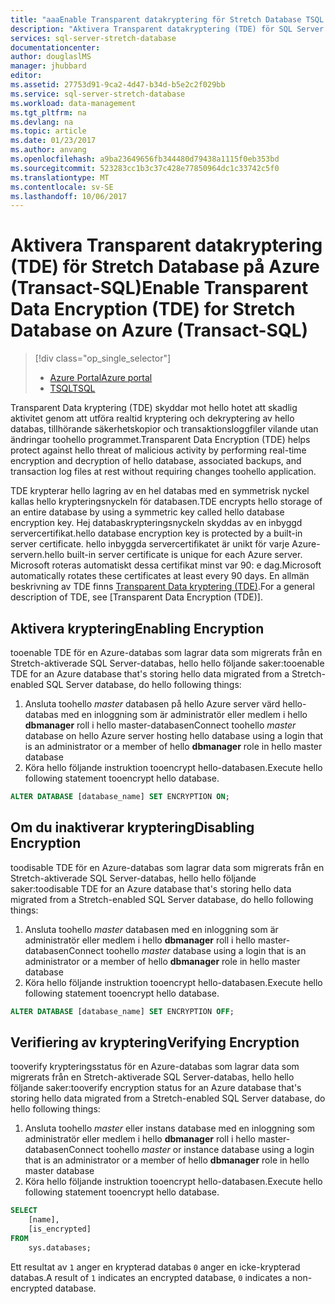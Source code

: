 ```yaml
---
title: "aaaEnable Transparent datakryptering för Stretch Database TSQL - Azure | Microsoft Docs"
description: "Aktivera Transparent datakryptering (TDE) för SQL Server Stretch Database på Azure TSQL"
services: sql-server-stretch-database
documentationcenter: 
author: douglaslMS
manager: jhubbard
editor: 
ms.assetid: 27753d91-9ca2-4d47-b34d-b5e2c2f029bb
ms.service: sql-server-stretch-database
ms.workload: data-management
ms.tgt_pltfrm: na
ms.devlang: na
ms.topic: article
ms.date: 01/23/2017
ms.author: anvang
ms.openlocfilehash: a9ba23649656fb344480d79438a1115f0eb353bd
ms.sourcegitcommit: 523283cc1b3c37c428e77850964dc1c33742c5f0
ms.translationtype: MT
ms.contentlocale: sv-SE
ms.lasthandoff: 10/06/2017
---
```

# <a name="enable-transparent-data-encryption-tde-for-stretch-database-on-azure-transact-sql"></a><span data-ttu-id="f5501-103">Aktivera Transparent datakryptering (TDE) för Stretch Database på Azure (Transact-SQL)</span><span class="sxs-lookup"><span data-stu-id="f5501-103">Enable Transparent Data Encryption (TDE) for Stretch Database on Azure (Transact-SQL)</span></span>
> [!div class="op_single_selector"]
> * [<span data-ttu-id="f5501-104">Azure Portal</span><span class="sxs-lookup"><span data-stu-id="f5501-104">Azure portal</span></span>](sql-server-stretch-database-encryption-tde.md)
> * [<span data-ttu-id="f5501-105">TSQL</span><span class="sxs-lookup"><span data-stu-id="f5501-105">TSQL</span></span>](sql-server-stretch-database-tde-tsql.md)
>
>

<span data-ttu-id="f5501-106">Transparent Data kryptering (TDE) skyddar mot hello hotet att skadlig aktivitet genom att utföra realtid kryptering och dekryptering av hello databas, tillhörande säkerhetskopior och transaktionsloggfiler vilande utan ändringar toohello programmet.</span><span class="sxs-lookup"><span data-stu-id="f5501-106">Transparent Data Encryption (TDE) helps protect against hello threat of malicious activity by performing real-time encryption and decryption of hello database, associated backups, and transaction log files at rest without requiring changes toohello application.</span></span>

<span data-ttu-id="f5501-107">TDE krypterar hello lagring av en hel databas med en symmetrisk nyckel kallas hello krypteringsnyckeln för databasen.</span><span class="sxs-lookup"><span data-stu-id="f5501-107">TDE encrypts hello storage of an entire database by using a symmetric key called hello database encryption key.</span></span> <span data-ttu-id="f5501-108">Hej databaskrypteringsnyckeln skyddas av en inbyggd servercertifikat.</span><span class="sxs-lookup"><span data-stu-id="f5501-108">hello database encryption key is protected by a built-in server certificate.</span></span> <span data-ttu-id="f5501-109">hello inbyggda servercertifikatet är unikt för varje Azure-servern.</span><span class="sxs-lookup"><span data-stu-id="f5501-109">hello built-in server certificate is unique for each Azure server.</span></span> <span data-ttu-id="f5501-110">Microsoft roteras automatiskt dessa certifikat minst var 90: e dag.</span><span class="sxs-lookup"><span data-stu-id="f5501-110">Microsoft automatically rotates these certificates at least every 90 days.</span></span> <span data-ttu-id="f5501-111">En allmän beskrivning av TDE finns [Transparent Data kryptering (TDE)].</span><span class="sxs-lookup"><span data-stu-id="f5501-111">For a general description of TDE, see [Transparent Data Encryption (TDE)].</span></span>

## <a name="enabling-encryption"></a><span data-ttu-id="f5501-112">Aktivera kryptering</span><span class="sxs-lookup"><span data-stu-id="f5501-112">Enabling Encryption</span></span>
<span data-ttu-id="f5501-113">tooenable TDE för en Azure-databas som lagrar data som migrerats från en Stretch-aktiverade SQL Server-databas, hello hello följande saker:</span><span class="sxs-lookup"><span data-stu-id="f5501-113">tooenable TDE for an Azure database that's storing hello data migrated from a Stretch-enabled SQL Server database, do hello following things:</span></span>

1. <span data-ttu-id="f5501-114">Ansluta toohello *master* databasen på hello Azure server värd hello-databas med en inloggning som är administratör eller medlem i hello **dbmanager** roll i hello master-databasen</span><span class="sxs-lookup"><span data-stu-id="f5501-114">Connect toohello *master* database on hello Azure server hosting hello database using a login that is an administrator or a member of hello **dbmanager** role in hello master database</span></span>
2. <span data-ttu-id="f5501-115">Köra hello följande instruktion tooencrypt hello-databasen.</span><span class="sxs-lookup"><span data-stu-id="f5501-115">Execute hello following statement tooencrypt hello database.</span></span>

```sql
ALTER DATABASE [database_name] SET ENCRYPTION ON;
```

## <a name="disabling-encryption"></a><span data-ttu-id="f5501-116">Om du inaktiverar kryptering</span><span class="sxs-lookup"><span data-stu-id="f5501-116">Disabling Encryption</span></span>
<span data-ttu-id="f5501-117">toodisable TDE för en Azure-databas som lagrar data som migrerats från en Stretch-aktiverade SQL Server-databas, hello hello följande saker:</span><span class="sxs-lookup"><span data-stu-id="f5501-117">toodisable TDE for an Azure database that's storing hello data migrated from a Stretch-enabled SQL Server database, do hello following things:</span></span>

1. <span data-ttu-id="f5501-118">Ansluta toohello *master* databasen med en inloggning som är administratör eller medlem i hello **dbmanager** roll i hello master-databasen</span><span class="sxs-lookup"><span data-stu-id="f5501-118">Connect toohello *master* database using a login that is an administrator or a member of hello **dbmanager** role in hello master database</span></span>
2. <span data-ttu-id="f5501-119">Köra hello följande instruktion tooencrypt hello-databasen.</span><span class="sxs-lookup"><span data-stu-id="f5501-119">Execute hello following statement tooencrypt hello database.</span></span>

```sql
ALTER DATABASE [database_name] SET ENCRYPTION OFF;
```

## <a name="verifying-encryption"></a><span data-ttu-id="f5501-120">Verifiering av kryptering</span><span class="sxs-lookup"><span data-stu-id="f5501-120">Verifying Encryption</span></span>
<span data-ttu-id="f5501-121">tooverify krypteringsstatus för en Azure-databas som lagrar data som migrerats från en Stretch-aktiverade SQL Server-databas, hello hello följande saker:</span><span class="sxs-lookup"><span data-stu-id="f5501-121">tooverify encryption status for an Azure database that's storing hello data migrated from a Stretch-enabled SQL Server database, do hello following things:</span></span>

1. <span data-ttu-id="f5501-122">Ansluta toohello *master* eller instans database med en inloggning som administratör eller medlem i hello **dbmanager** roll i hello master-databasen</span><span class="sxs-lookup"><span data-stu-id="f5501-122">Connect toohello *master* or instance database using a login that is an administrator or a member of hello **dbmanager** role in hello master database</span></span>
2. <span data-ttu-id="f5501-123">Köra hello följande instruktion tooencrypt hello-databasen.</span><span class="sxs-lookup"><span data-stu-id="f5501-123">Execute hello following statement tooencrypt hello database.</span></span>

```sql
SELECT
    [name],
    [is_encrypted]
FROM
    sys.databases;
```

<span data-ttu-id="f5501-124">Ett resultat av ```1``` anger en krypterad databas ```0``` anger en icke-krypterad databas.</span><span class="sxs-lookup"><span data-stu-id="f5501-124">A result of ```1``` indicates an encrypted database, ```0``` indicates a non-encrypted database.</span></span>

<!--Anchors-->
[Transparent Data kryptering (TDE)]: https://msdn.microsoft.com/library/bb934049.aspx


<!--Image references-->

<!--Link references-->
